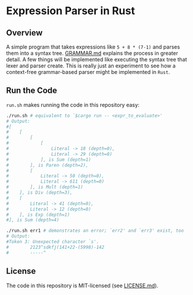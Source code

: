 # Expression Parser in Rust

## Overview
A simple program that takes expressions like `5 + 8 * (7-1)` and parses them into a syntax tree. [GRAMMAR.md](./GRAMMAR.md) explains the process in greater detail. A few things will be implemented like executing the syntax tree that lexer and parser create. This is really just an experiment to see how a context-free grammar-based parser might be implemented in `Rust`.

## Run the Code
`run.sh` makes running the code in this repository easy:

```bash
./run.sh # equivalent to `$cargo run -- <expr_to_evaluate>'
# Output:
#[
#    [
#        [
#            [
#                Literal -> 18 (depth=0),
#                Literal -> 29 (depth=0)
#            ], is Sum (depth=1)
#        ], is Paren (depth=2),
#        [
#            Literal -> 50 (depth=0),
#            Literal -> 611 (depth=0)
#        ], is Mult (depth=1)
#    ], is Div (depth=3),
#    [
#        Literal -> 41 (depth=0),
#        Literal -> 12 (depth=0)
#    ], is Exp (depth=1)
#], is Sum (depth=4)

./run.sh err1 # demonstrates an error; `err2' and `err3' exist, too
# Output:
#Token 3: Unexpected character `s'.
#        2123^sdkfj(141+22-(5998)-142
#        -----^

```

## License
The code in this repository is MIT-licensed (see [LICENSE.md](./LICENSE.md)).
